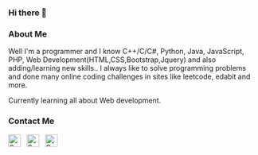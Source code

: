 ### Hi there 👋

### About Me

  Well I'm a programmer and I know C++/C/C#, Python, Java, JavaScript, PHP, Web Development(HTML,CSS,Bootstrap,Jquery) and also adding/learning new skills..
  I always like to solve programming problems and done many online coding challenges in sites like leetcode, edabit and more.
  
  Currently learning all about Web development.
  
<!--![](https://komarev.com/ghpvc/?username=kratos462)-->

<!--[![Anurag's GitHub stats](https://github-readme-stats.vercel.app/api?username=kratos462)](https://github.com/kratos462/github-readme-stats)-->
  
### Contact Me

<p align="left">
<a href="https://www.linkedin.com/in/sathish-r-097217226/" target="_blank"><img align="center" src="https://cdn.jsdelivr.net/npm/simple-icons@3.1.0/icons/linkedin.svg" alt="Sathish Kumar R" height="25" width="25" /></a>&nbsp;&nbsp;
<!-- <a href="https://dev.to/raghavbyte" target="_blank"><img align="center" src="https://cdn.jsdelivr.net/npm/simple-icons@3.0.1/icons/dev-dot-to.svg" alt="@raghavbyte" height="25" width="25" /></a> &nbsp;&nbsp; -->
<a href="https://www.instagram.com/kratos_424/" target="_blank"><img align="center" src="https://cdn.jsdelivr.net/npm/simple-icons@3.0.1/icons/instagram.svg" alt="Sathish Kratos" height="25" width="25" /></a>&nbsp;&nbsp;
<a href="https://www.freecodecamp.org/sathish_kratos462/" target="_blank"><img align="center" src="https://cdn.jsdelivr.net/npm/simple-icons@3.0.1/icons/freecodecamp.svg" alt="Sathish Kratos" height="25" width="25" /></a>&nbsp;&nbsp;
</p>

<!--
**kratos462/kratos462** is a ✨ _special_ ✨ repository because its `README.md` (this file) appears on your GitHub profile.

Here are some ideas to get you started:

- 🔭 I’m currently working on ...
- 🌱 I’m currently learning ...
- 👯 I’m looking to collaborate on ...
- 🤔 I’m looking for help with ...
- 💬 Ask me about ...
- 📫 How to reach me: ...
- 😄 Pronouns: ...
- ⚡ Fun fact: ...
-->
